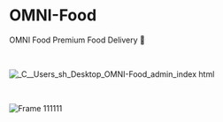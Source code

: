# OMNI-Food
OMNI Food Premium Food Delivery 🥓

<br>

![_C__Users_sh_Desktop_OMNI-Food_admin_index html](https://github.com/user-attachments/assets/7f665303-99b6-4707-9143-fd5fe1c6278f)

<br>

![Frame 111111](https://github.com/user-attachments/assets/953ebd1f-aa42-4c1a-ba52-f629a95741b6)
